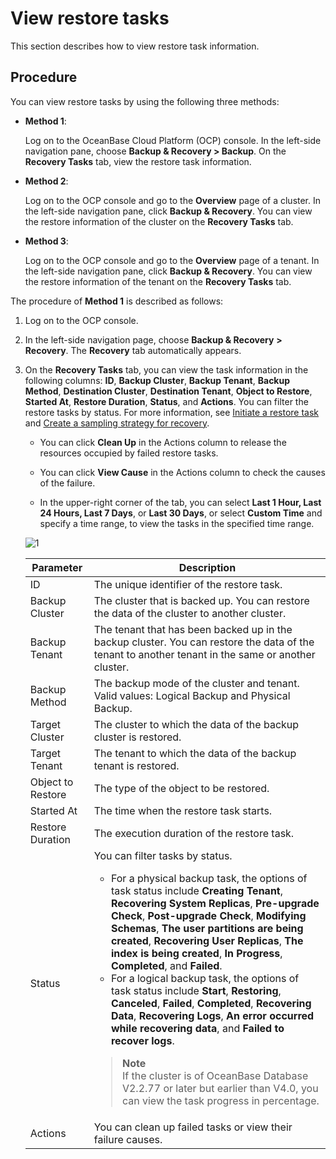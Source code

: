 # View restore tasks

This section describes how to view restore task information. 

## Procedure

You can view restore tasks by using the following three methods:

* **Method 1**:

   Log on to the OceanBase Cloud Platform (OCP) console. In the left-side navigation pane, choose **Backup & Recovery > Backup**. On the **Recovery Tasks** tab, view the restore task information. 

* **Method 2**:

   Log on to the OCP console and go to the **Overview** page of a cluster. In the left-side navigation pane, click **Backup & Recovery**. You can view the restore information of the cluster on the **Recovery Tasks** tab. 

* **Method 3**:

   Log on to the OCP console and go to the **Overview** page of a tenant. In the left-side navigation pane, click **Backup & Recovery**. You can view the restore information of the tenant on the **Recovery Tasks** tab. 

The procedure of **Method 1** is described as follows: 

1. Log on to the OCP console. 

2. In the left-side navigation page, choose **Backup & Recovery** **\>** **Recovery**. The **Recovery** tab automatically appears. 

3. On the **Recovery Tasks** tab, you can view the task information in the following columns: **ID**, **Backup Cluster**, **Backup Tenant**, **Backup Method**, **Destination Cluster**, **Destination Tenant**, **Object to Restore**, **Started At**, **Restore Duration**, **Status**, and **Actions**. You can filter the restore tasks by status. For more information, see [Initiate a restore task](../1100.backup-and-restoration-functions/700.initiate-a-recovery-task.md) and [Create a sampling strategy for recovery](800.regular-recovery/100.create-a-sampling-strategy-for-recovery.md). 

   * You can click **Clean Up** in the Actions column to release the resources occupied by failed restore tasks. 

   * You can click **View Cause** in the Actions column to check the causes of the failure. 

   * In the upper-right corner of the tab, you can select **Last 1 Hour, Last 24 Hours, Last 7 Days**, or **Last 30 Days**, or select **Custom Time** and specify a time range, to view the tasks in the specified time range. 

   ![1](https://obbusiness-private.oss-cn-shanghai.aliyuncs.com/doc/img/ocp/%E6%81%A2%E5%A4%8D1.png)

   | **Parameter** | **Description** |
   | --- | --- |
   | ID | The unique identifier of the restore task.  |
   | Backup Cluster | The cluster that is backed up. You can restore the data of the cluster to another cluster.  |
   | Backup Tenant | The tenant that has been backed up in the backup cluster. You can restore the data of the tenant to another tenant in the same or another cluster.  |
   | Backup Method | The backup mode of the cluster and tenant. Valid values: Logical Backup and Physical Backup.  |
   | Target Cluster | The cluster to which the data of the backup cluster is restored.  |
   | Target Tenant | The tenant to which the data of the backup tenant is restored.  |
   | Object to Restore | The type of the object to be restored.  |
   | Started At | The time when the restore task starts.  |
   | Restore Duration | The execution duration of the restore task.  |
   | Status | You can filter tasks by status. <ul><li>For a physical backup task, the options of task status include **Creating Tenant**, **Recovering System Replicas**, **Pre-upgrade Check**, **Post-upgrade Check**, **Modifying Schemas**, **The user partitions are being created**, **Recovering User Replicas**, **The index is being created**, **In Progress**, **Completed**, and **Failed**. </li><li>For a logical backup task, the options of task status include **Start**, **Restoring**, **Canceled**, **Failed**, **Completed**, **Recovering Data**, **Recovering Logs**, **An error occurred while recovering data**, and **Failed to recover logs**. </li></ul><blockquote>**Note**</br>If the cluster is of OceanBase Database V2.2.77 or later but earlier than V4.0, you can view the task progress in percentage. </blockquote> |
   | Actions | You can clean up failed tasks or view their failure causes.  |
